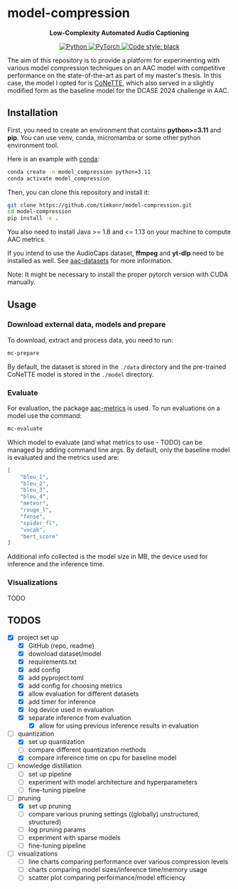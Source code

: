 # model-compression

<div align="center">

**Low-Complexity Automated Audio Captioning**

<a href="https://www.python.org/">
    <img alt="Python" src="https://img.shields.io/badge/-Python 3.11-blue?style=for-the-badge&logo=python&logoColor=white">
</a>
<a href="https://pytorch.org/get-started/locally/">
    <img alt="PyTorch" src="https://img.shields.io/badge/-PyTorch 2.2-ee4c2c?style=for-the-badge&logo=pytorch&logoColor=white">
</a>
<a href="https://black.readthedocs.io/en/stable/">
    <img alt="Code style: black" src="https://img.shields.io/badge/code%20style-black-black.svg?style=for-the-badge&labelColor=gray">
</a>

</div>

The aim of this repository is to provide a platform for experimenting with various model compression techniques on an AAC model with competitive performance on the state-of-the-art as part of my master's thesis. In this case, the model I opted for is [CoNeTTE](https://github.com/Labbeti/conette-audio-captioning), which also served in a slightly modified form as the baseline model for the DCASE 2024 challenge in AAC.

## Installation
First, you need to create an environment that contains **python>=3.11** and **pip**. You can use venv, conda, micromamba or some other python environment tool.

Here is an example with [conda](https://docs.conda.io/projects/conda/en/latest/user-guide/install/index.html):
```bash
conda create -n model_compression python=3.11
conda activate model_compression
```

Then, you can clone this repository and install it:
```bash
git clone https://github.com/timkonr/model-compression.git
cd model-compression
pip install -e .
```

You also need to install Java >= 1.8 and <= 1.13 on your machine to compute AAC metrics.

If you intend to use the AudioCaps dataset, **ffmpeg** and **yt-dlp** need to be installed as well. See [aac-datasets](https://aac-datasets.readthedocs.io/en/stable/installation.html#external-requirements-audiocaps-only) for more information.

Note: It might be necessary to install the proper pytorch version with CUDA manually.

## Usage

### Download external data, models and prepare

To download, extract and process data, you need to run:
```bash
mc-prepare
```
By default, the dataset is stored in the `./data` directory and the pre-trained CoNeTTE model is stored in the `./model` directory.

### Evaluate

For evaluation, the package [aac-metrics](https://aac-metrics.readthedocs.io) is used.
To run evaluations on a model use the command:
```bash
mc-evaluate
```

Which model to evaluate (and what metrics to use - TODO) can be managed by adding command line args.
By default, only the baseline model is evaluated and the metrics used are:
```json
[
    "bleu_1",
    "bleu_2",
    "bleu_3",
    "bleu_4",
    "meteor",
    "rouge_l",
    "fense",
    "spider_fl",
    "vocab",
    "bert_score"
]
```

Additional info collected is the model size in MB, the device used for inference and the inference time.

### Visualizations

TODO

## TODOS
- [x] project set up
    - [x] GitHub (repo, readme)
    - [x] download dataset/model
    - [x] requirements.txt
    - [x] add config
    - [x] add pyproject.toml
    - [x] add config for choosing metrics
    - [x] allow evaluation for different datasets
    - [x] add timer for inference
    - [x] log device used in evaluation
    - [x] separate inference from evaluation
        - [x] allow for using previous inference results in evaluation
- [ ] quantization
    - [x] set up quantization
    - [ ] compare different quantization methods
    - [x] compare inference time on cpu for baseline model
- [ ] knowledge distillation
    - [ ] set up pipeline
    - [ ] experiment with model architecture and hyperparameters
    - [ ] fine-tuning pipeline
- [ ] pruning
    - [x] set up pruning
    - [ ] compare various pruning settings ((globally) unstructured, structured)
    - [ ] log pruning params
    - [ ] experiment with sparse models
    - [ ] fine-tuning pipeline
- [ ] visualizations
    - [ ] line charts comparing performance over various compression levels
    - [ ] charts comparing model sizes/inference time/memory usage
    - [ ] scatter plot comparing performance/model efficiency